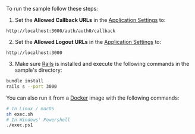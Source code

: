 To run the sample follow these steps:

1) Set the **Allowed Callback URLs** in the <a href="$manage_url/#/applications/$account.clientId/settings" target="_blank" rel="noreferrer">Application Settings</a> to:

```text
http://localhost:3000/auth/auth0/callback
```

2) Set the **Allowed Logout URLs** in the <a href="$manage_url/#/applications/$account.clientId/settings" target="_blank" rel="noreferrer">Application Settings</a> to:

 ```text
http://localhost:3000
```

3) Make sure <a href="http://installrails.com/" target="_blank" rel="noreferrer">Rails</a> is installed and execute the following commands in the sample's directory:

```bash
bundle install
rails s --port 3000
```

You can also run it from a <a href="https://www.docker.com" target="_blank" rel="noreferrer">Docker</a> image with the following commands:

```bash
# In Linux / macOS
sh exec.sh
# In Windows' Powershell
./exec.ps1
```
